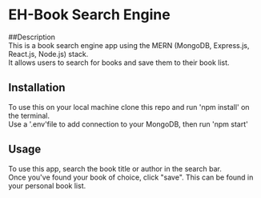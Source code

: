 # EH-Book Search Engine

##Description  
This is a book search engine app using the MERN (MongoDB, Express.js, React.js, Node.js) stack.  
It allows users to search for books and save them to their book list.  

## Installation  
To use this on your local machine clone this repo and run 'npm install' on the terminal.  
Use a '.env'file to add connection to your MongoDB, then run 'npm start'  

## Usage  
To use this app, search the book title or author in the search bar.  
Once you've found your book of choice, click "save". This can be found in your personal book list. 
